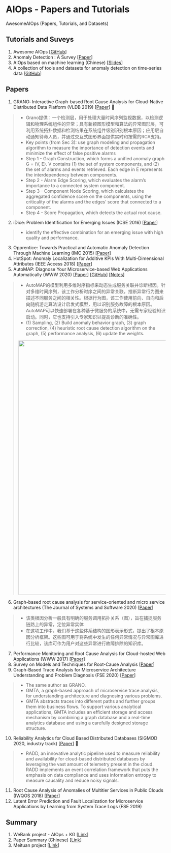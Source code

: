# AIOps - Papers and Tutorials
AwesomeAIOps (Papers, Tutorials, and Datasets)

## Tutorials and Suveys
1. Awesome AIOps [[GitHub](https://github.com/linjinjin123/awesome-AIOps)]
2. Anomaly Detection : A Survey [[Paper](http://cucis.ece.northwestern.edu/projects/DMS/publications/AnomalyDetection.pdf)]
3. AIOps based on machine learning (Chinese) [[Slides](https://netman.aiops.org/wp-content/uploads/2016/12/%E5%9F%BA%E4%BA%8E%E6%9C%BA%E5%99%A8%E5%AD%A6%E4%B9%A0%E7%9A%84%E6%99%BA%E8%83%BD%E8%BF%90%E7%BB%B4v1.6.pdf)]
4. A collection of tools and datasets for anomaly detection on time-series data [[GitHub](https://github.com/rob-med/awesome-TS-anomaly-detection)]

## Papers
1. GRANO: Interactive Graph-based Root Cause Analysis for Cloud-Native Distributed Data Platform (VLDB 2019) [[Paper](https://dl.acm.org/doi/pdf/10.14778/3352063.3352105)] 🌟
> * Grano提供：一个检测层，用于处理大量时间序列监视数据，以检测逻辑和物理系统组件的异常；具有新颖图形模型和算法的异常图形层，可利用系统拓扑数据和检测结果在系统组件级别识别根本原因；应用层自动通知待命人员，并通过交互式图形界面提供实时和按需的RCA支持。
> * Key points (from Sec 3): use graph modeling and propagation algorithm to measure the importance of detection events and minimize the effect of false positive alarms
> * Step 1 - Graph Construction, which forms a unified anomaly graph G = (V, E). V contains (1) the set of system components, and (2) the set of alarms and events retrieved. Each edge in E represents the interdependency between components.
> * Step 2 - Alarm Edge Scoring, which evaluates the alarm’s importance to a connected system component.
> * Step 3 - Component Node Scoring, which calculates the aggregated confidence score on the components, using the criticality of the alarms and the edges’ score that connected to a component.
> * Step 4 - Score Propagation, which detects the actual root cause.

2. iDice: Problem Identification for Emerging Issues (ICSE 2016) [[Paper](https://dl.acm.org/doi/pdf/10.1145/2884781.2884795)]
> * identify the effective combination for an emerging issue with high quality and performance.
3. Opprentice: Towards Practical and Automatic Anomaly Detection Through Machine Learning (IMC 2015) [[Paper](http://conferences2.sigcomm.org/imc/2015/papers/p211.pdf)]
4. HotSpot: Anomaly Localization for Additive KPIs With Multi-Dimensional Attributes (IEEE Access 2018) [[Paper](https://ieeexplore.ieee.org/document/8288614)]
5. AutoMAP: Diagnose Your Microservice-based Web Applications Automatically (WWW 2020) [[Paper](https://dl.acm.org/doi/pdf/10.1145/3366423.3380111)] [[GitHub](https://github.com/rshriram/pymicro)] [[Notes](https://mp.weixin.qq.com/s?__biz=Mzg3NDUwNTM3MA==&mid=2247485389&idx=1&sn=1914974878864d2d77131a1ec998fd17&chksm=cecef238f9b97b2e7e66c7d133cf743479289eb5fba7cfa85c094a3ce494fa1cb49efa997add&cur_album_id=1573418835687309313&scene=189#rd)]
> * AutoMAP的模型利用多维时序指标来动态生成服务关联并诊断根因。针对多维时间序列，该工作分析时序之间的异常关联，推断异常行为图来描述不同服务之间的相关性。根据行为图，该工作使用前向、自向和后向随机游走算法设计启发式模型，用以识别服务故障的根本原因。AutoMAP可以快速部署在各种基于微服务的系统中，无需专家经验知识启动。同时，它也支持引入专家知识以提高诊断的准确性。
> * (1) Sampling, (2) Build anomaly behavior graph, (3) graph correction, (4) heuristic root cause detection algorithm on the graph, (5) performance analysis, (6) update the weights.
> <img src="https://github.com/heathersherry/AIOps-Papers-and-Tutorials/blob/main/figures/WX20210125-150229.png" width="800"/>

6. Graph-based root cause analysis for service-oriented and micro service architectures (The Journal of Systems and Software 2020) [[Paper](https://www.datsi.fi.upm.es/~mperez/pub/jss-2019.pdf)]
> * 该类根因分析一般具有明确的服务调用拓扑关系（图），旨在捕捉服务链路上的异常，定位异常实体
> * 在这项工作中，我们基于这些体系结构的图形表示形式，提出了根本原因分析框架。这些图可用于将系统中发生的任何异常情况与异常图库进行比较，该库可作为用户对这些异常进行故障排除的知识库。
7. Performance Monitoring and Root Cause Analysis for Cloud-hosted Web Applications (WWW 2017) [[Paper](https://dl.acm.org/doi/pdf/10.1145/3038912.3052649)]
8. Survey on Models and Techniques for Root-Cause Analysis [[Paper](https://arxiv.org/pdf/1701.08546.pdf)]
9. Graph-Based Trace Analysis for Microservice Architecture Understanding and Problem Diagnosis (FSE 2020) [[Paper](http://taoxie.cs.illinois.edu/publications/esecfse20in-trace.pdf)]
> * The same author as GRANO.
> * GMTA, a graph-based approach of microservice trace analysis, for understanding architecture and diagnosing various problems.
> * GMTA abstracts traces into different paths and further groups them into business flows. To support various analytical applications, GMTA includes an efficient storage and access mechanism by combining a graph database and a real-time analytics database and using a carefully designed storage structure.
10. Reliability Analytics for Cloud Based Distributed Databases (SIGMOD 2020, industry track) [[Paper](https://dl.acm.org/doi/pdf/10.1145/3318464.3386130)] 🌟
> * RADD, an innovative analytic pipeline used to measure reliability and availability for cloud-based distributed databases by leveraging the vast amount of telemetry present in the cloud.
> RADD implements an event correlation framework that puts the emphasis on data compliance and uses information entropy to measure causality and reduce noisy signals.
11. Root Cause Analysis of Anomalies of Multitier Services in Public Clouds (IWQOS 2018) [[Paper](https://ieeexplore.ieee.org/document/7969155)]
12. Latent Error Prediction and Fault Localization for Microservice Applications by Learning from System Trace Logs (FSE 2019)

## Summary
1. WeBank project - AIOps + KG [[Link](https://mp.weixin.qq.com/s/50z2fNYBZEsf9C-94L0-QQ)]
2. Paper Summary (Chinese) [[Link](https://mp.weixin.qq.com/s/ILXnXQulDVFwmHdNtEcXng)]
3. Meituan project [[Link](https://tech.meituan.com/2020/10/15/mt-aiops-horae.html)]
